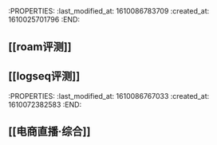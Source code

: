 ##
:PROPERTIES:
:last_modified_at: 1610086783709
:created_at: 1610025701796
:END:
## [[roam评测]]
## [[logseq评测]]
:PROPERTIES:
:last_modified_at: 1610086767033
:created_at: 1610072382583
:END:
## [[电商直播·综合]]

